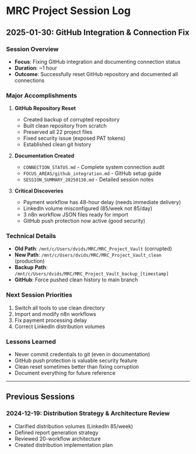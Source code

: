 # MRC Project Session Log

## 2025-01-30: GitHub Integration & Connection Fix

### Session Overview
- **Focus**: Fixing GitHub integration and documenting connection status
- **Duration**: ~1 hour
- **Outcome**: Successfully reset GitHub repository and documented all connections

### Major Accomplishments
1. **GitHub Repository Reset**
   - Created backup of corrupted repository
   - Built clean repository from scratch
   - Preserved all 22 project files
   - Fixed security issue (exposed PAT tokens)
   - Established clean git history

2. **Documentation Created**
   - `CONNECTION_STATUS.md` - Complete system connection audit
   - `FOCUS_AREAS/github_integration.md` - GitHub setup guide
   - `SESSION_SUMMARY_20250130.md` - Detailed session notes

3. **Critical Discoveries**
   - Payment workflow has 48-hour delay (needs immediate delivery)
   - LinkedIn volume misconfigured (85/week not 85/day)
   - 3 n8n workflow JSON files ready for import
   - GitHub push protection now active (good security)

### Technical Details
- **Old Path**: `/mnt/c/Users/dvids/MRC/MRC_Project_Vault` (corrupted)
- **New Path**: `/mnt/c/Users/dvids/MRC/MRC_Project_Vault_clean` (production)
- **Backup Path**: `/mnt/c/Users/dvids/MRC/MRC_Project_Vault_backup_[timestamp]`
- **GitHub**: Force pushed clean history to main branch

### Next Session Priorities
1. Switch all tools to use clean directory
2. Import and modify n8n workflows
3. Fix payment processing delay
4. Correct LinkedIn distribution volumes

### Lessons Learned
- Never commit credentials to git (even in documentation)
- GitHub push protection is valuable security feature
- Clean reset sometimes better than fixing corruption
- Document everything for future reference

---

## Previous Sessions

### 2024-12-19: Distribution Strategy & Architecture Review
- Clarified distribution volumes (LinkedIn 85/week)
- Defined report generation strategy
- Reviewed 20-workflow architecture
- Created distribution implementation plan